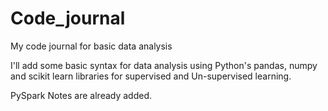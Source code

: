 # Code_journal
My code journal for basic data analysis

I'll add some basic syntax for data analysis using Python's pandas, numpy and scikit learn libraries for  supervised and Un-supervised learning.

PySpark Notes are already added.
